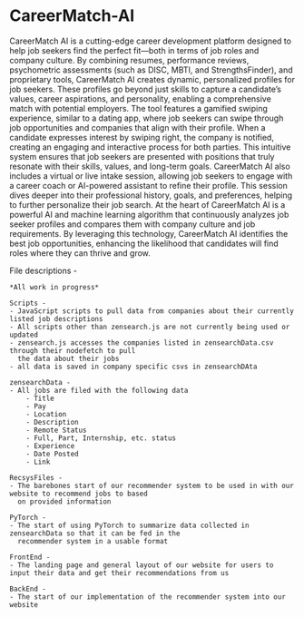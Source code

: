 # CareerMatch-AI
CareerMatch AI is a cutting-edge career development platform designed to help job seekers find
the perfect fit—both in terms of job roles and company culture. By combining resumes,
performance reviews, psychometric assessments (such as DISC, MBTI, and StrengthsFinder),
and proprietary tools, CareerMatch AI creates dynamic, personalized profiles for job seekers.
These profiles go beyond just skills to capture a candidate’s values, career aspirations, and
personality, enabling a comprehensive match with potential employers.
The tool features a gamified swiping experience, similar to a dating app, where job seekers can
swipe through job opportunities and companies that align with their profile. When a candidate
expresses interest by swiping right, the company is notified, creating an engaging and interactive
process for both parties. This intuitive system ensures that job seekers are presented with
positions that truly resonate with their skills, values, and long-term goals.
CareerMatch AI also includes a virtual or live intake session, allowing job seekers to engage
with a career coach or AI-powered assistant to refine their profile. This session dives deeper into
their professional history, goals, and preferences, helping to further personalize their job search.
At the heart of CareerMatch AI is a powerful AI and machine learning algorithm that
continuously analyzes job seeker profiles and compares them with company culture and job
requirements. By leveraging this technology, CareerMatch AI identifies the best job
opportunities, enhancing the likelihood that candidates will find roles where they can thrive and
grow.


File descriptions -

    *All work in progress*

    Scripts -
    - JavaScript scripts to pull data from companies about their currently listed job descriptions
    - All scripts other than zensearch.js are not currently being used or updated
    - zensearch.js accesses the companies listed in zensearchData.csv through their nodefetch to pull
      the data about their jobs
    - all data is saved in company specific csvs in zensearchDAta

    zensearchData -
    - All jobs are filed with the following data
        - Title
        - Pay
        - Location
        - Description
        - Remote Status
        - Full, Part, Internship, etc. status
        - Experience
        - Date Posted
        - Link
    
    RecsysFiles -
    - The barebones start of our recommender system to be used in with our website to recommend jobs to based
      on provided information

    PyTorch -
    - The start of using PyTorch to summarize data collected in zensearchData so that it can be fed in the
      recommender system in a usable format
    
    FrontEnd -
    - The landing page and general layout of our website for users to input their data and get their recommendations from us

    BackEnd -
    - The start of our implementation of the recommender system into our website